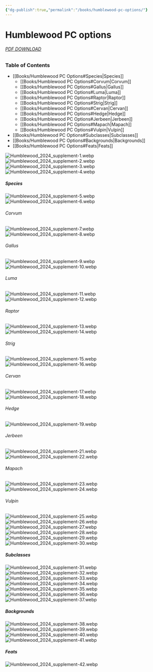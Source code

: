 ```yaml
---
{"dg-publish":true,"permalink":"/books/humblewood-pc-options/"}
---
```


# Humblewood PC options
###### [PDF DOWNLOAD](https://drive.proton.me/urls/38SEFRGVPG#lmXjEfQOiAOq)

### Table of Contents
- [[Books/Humblewood PC Options#Species\|Species]]
	- [[Books/Humblewood PC Options#Corvum\|Corvum]]
	- [[Books/Humblewood PC Options#Gallus\|Gallus]]
	- [[Books/Humblewood PC Options#Luma\|Luma]]
	- [[Books/Humblewood PC Options#Raptor\|Raptor]]
	- [[Books/Humblewood PC Options#Strig\|Strig]]
	- [[Books/Humblewood PC Options#Cervan\|Cervan]]
	- [[Books/Humblewood PC Options#Hedge\|Hedge]]
	- [[Books/Humblewood PC Options#Jerbeen\|Jerbeen]]
	- [[Books/Humblewood PC Options#Mapach\|Mapach]]
	- [[Books/Humblewood PC Options#Vulpin\|Vulpin]]
- [[Books/Humblewood PC Options#Subclasses\|Subclasses]]
- [[Books/Humblewood PC Options#Backgrounds\|Backgrounds]]
- [[Books/Humblewood PC Options#Feats\|Feats]]

![Humblewood_2024_supplement-1.webp](/img/user/assets/Books/HW_PC_options/Humblewood_2024_supplement-1.webp)
![Humblewood_2024_supplement-2.webp](/img/user/assets/Books/HW_PC_options/Humblewood_2024_supplement-2.webp)
![Humblewood_2024_supplement-3.webp](/img/user/assets/Books/HW_PC_options/Humblewood_2024_supplement-3.webp)
![Humblewood_2024_supplement-4.webp](/img/user/assets/Books/HW_PC_options/Humblewood_2024_supplement-4.webp)
##### Species
![Humblewood_2024_supplement-5.webp](/img/user/assets/Books/HW_PC_options/Humblewood_2024_supplement-5.webp)
![Humblewood_2024_supplement-6.webp](/img/user/assets/Books/HW_PC_options/Humblewood_2024_supplement-6.webp)
###### Corvum
![Humblewood_2024_supplement-7.webp](/img/user/assets/Books/HW_PC_options/Humblewood_2024_supplement-7.webp)
![Humblewood_2024_supplement-8.webp](/img/user/assets/Books/HW_PC_options/Humblewood_2024_supplement-8.webp)
###### Gallus
![Humblewood_2024_supplement-9.webp](/img/user/assets/Books/HW_PC_options/Humblewood_2024_supplement-9.webp)
![Humblewood_2024_supplement-10.webp](/img/user/assets/Books/HW_PC_options/Humblewood_2024_supplement-10.webp)
###### Luma
![Humblewood_2024_supplement-11.webp](/img/user/assets/Books/HW_PC_options/Humblewood_2024_supplement-11.webp)
![Humblewood_2024_supplement-12.webp](/img/user/assets/Books/HW_PC_options/Humblewood_2024_supplement-12.webp)
###### Raptor
![Humblewood_2024_supplement-13.webp](/img/user/assets/Books/HW_PC_options/Humblewood_2024_supplement-13.webp)
![Humblewood_2024_supplement-14.webp](/img/user/assets/Books/HW_PC_options/Humblewood_2024_supplement-14.webp)
###### Strig
![Humblewood_2024_supplement-15.webp](/img/user/assets/Books/HW_PC_options/Humblewood_2024_supplement-15.webp)
![Humblewood_2024_supplement-16.webp](/img/user/assets/Books/HW_PC_options/Humblewood_2024_supplement-16.webp)
###### Cervan
![Humblewood_2024_supplement-17.webp](/img/user/assets/Books/HW_PC_options/Humblewood_2024_supplement-17.webp)
![Humblewood_2024_supplement-18.webp](/img/user/assets/Books/HW_PC_options/Humblewood_2024_supplement-18.webp)
###### Hedge
![Humblewood_2024_supplement-19.webp](/img/user/assets/Books/HW_PC_options/Humblewood_2024_supplement-19.webp)
###### Jerbeen
![Humblewood_2024_supplement-21.webp](/img/user/assets/Books/HW_PC_options/Humblewood_2024_supplement-21.webp)
![Humblewood_2024_supplement-22.webp](/img/user/assets/Books/HW_PC_options/Humblewood_2024_supplement-22.webp)
###### Mapach
![Humblewood_2024_supplement-23.webp](/img/user/assets/Books/HW_PC_options/Humblewood_2024_supplement-23.webp)
![Humblewood_2024_supplement-24.webp](/img/user/assets/Books/HW_PC_options/Humblewood_2024_supplement-24.webp)
###### Vulpin
![Humblewood_2024_supplement-25.webp](/img/user/assets/Books/HW_PC_options/Humblewood_2024_supplement-25.webp)
![Humblewood_2024_supplement-26.webp](/img/user/assets/Books/HW_PC_options/Humblewood_2024_supplement-26.webp)
![Humblewood_2024_supplement-27.webp](/img/user/assets/Books/HW_PC_options/Humblewood_2024_supplement-27.webp)
![Humblewood_2024_supplement-28.webp](/img/user/assets/Books/HW_PC_options/Humblewood_2024_supplement-28.webp)
![Humblewood_2024_supplement-29.webp](/img/user/assets/Books/HW_PC_options/Humblewood_2024_supplement-29.webp)
![Humblewood_2024_supplement-30.webp](/img/user/assets/Books/HW_PC_options/Humblewood_2024_supplement-30.webp)
##### Subclasses
![Humblewood_2024_supplement-31.webp](/img/user/assets/Books/HW_PC_options/Humblewood_2024_supplement-31.webp)
![Humblewood_2024_supplement-32.webp](/img/user/assets/Books/HW_PC_options/Humblewood_2024_supplement-32.webp)
![Humblewood_2024_supplement-33.webp](/img/user/assets/Books/HW_PC_options/Humblewood_2024_supplement-33.webp)
![Humblewood_2024_supplement-34.webp](/img/user/assets/Books/HW_PC_options/Humblewood_2024_supplement-34.webp)
![Humblewood_2024_supplement-35.webp](/img/user/assets/Books/HW_PC_options/Humblewood_2024_supplement-35.webp)
![Humblewood_2024_supplement-36.webp](/img/user/assets/Books/HW_PC_options/Humblewood_2024_supplement-36.webp)
![Humblewood_2024_supplement-37.webp](/img/user/assets/Books/HW_PC_options/Humblewood_2024_supplement-37.webp)
##### Backgrounds
![Humblewood_2024_supplement-38.webp](/img/user/assets/Books/HW_PC_options/Humblewood_2024_supplement-38.webp)
![Humblewood_2024_supplement-39.webp](/img/user/assets/Books/HW_PC_options/Humblewood_2024_supplement-39.webp)
![Humblewood_2024_supplement-40.webp](/img/user/assets/Books/HW_PC_options/Humblewood_2024_supplement-40.webp)
![Humblewood_2024_supplement-41.webp](/img/user/assets/Books/HW_PC_options/Humblewood_2024_supplement-41.webp)
##### Feats
![Humblewood_2024_supplement-42.webp](/img/user/assets/Books/HW_PC_options/Humblewood_2024_supplement-42.webp)